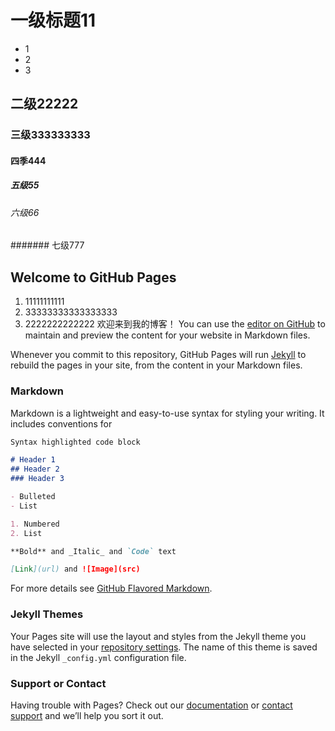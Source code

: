 # 一级标题11
* 1
* 2
* 3
## 二级22222
### 三级333333333
#### 四季444
##### 五级55
######  六级66
#######  七级777
## Welcome to GitHub Pages
1. 11111111111
3. 33333333333333333
2. 2222222222222
欢迎来到我的博客！
You can use the [editor on GitHub](https://github.com/littcarpenter/littcarpenter.github.io/edit/master/index.md) to maintain and preview the content for your website in Markdown files.

Whenever you commit to this repository, GitHub Pages will run [Jekyll](https://jekyllrb.com/) to rebuild the pages in your site, from the content in your Markdown files.

### Markdown

Markdown is a lightweight and easy-to-use syntax for styling your writing. It includes conventions for

```markdown
Syntax highlighted code block

# Header 1
## Header 2
### Header 3

- Bulleted
- List

1. Numbered
2. List

**Bold** and _Italic_ and `Code` text

[Link](url) and ![Image](src)
```

For more details see [GitHub Flavored Markdown](https://guides.github.com/features/mastering-markdown/).

### Jekyll Themes

Your Pages site will use the layout and styles from the Jekyll theme you have selected in your [repository settings](https://github.com/littcarpenter/littcarpenter.github.io/settings). The name of this theme is saved in the Jekyll `_config.yml` configuration file.

### Support or Contact

Having trouble with Pages? Check out our [documentation](https://help.github.com/categories/github-pages-basics/) or [contact support](https://github.com/contact) and we’ll help you sort it out.
